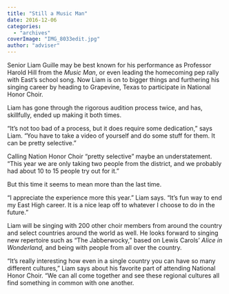 ```yaml
---
title: "Still a Music Man"
date: 2016-12-06
categories: 
  - "archives"
coverImage: "IMG_8033edit.jpg"
author: "adviser"
---
```


Senior Liam Guille may be best known for his performance as Professor Harold Hill from the _Music Man_, or even leading the homecoming pep rally with East’s school song. Now Liam is on to bigger things and furthering his singing career by heading to Grapevine, Texas to participate in National Honor Choir.

Liam has gone through the rigorous audition process twice, and has, skillfully, ended up making it both times.

“It’s not too bad of a process, but it does require some dedication,” says Liam. “You have to take a video of yourself and do some stuff for them. It can be pretty selective.”

Calling Nation Honor Choir “pretty selective” maybe an understatement. “This year we are only taking two people from the district, and we probably had about 10 to 15 people try out for it.”

But this time it seems to mean more than the last time.

“I appreciate the experience more this year.” Liam says. “It’s fun way to end my East High career. It is a nice leap off to whatever I choose to do in the future.”

Liam will be singing with 200 other choir members from around the country and select countries around the world as well. He looks forward to singing new repertoire such as “The Jabberwocky,” based on Lewis Carols’ _Alice in Wonderland,_ and being with people from all over the country.

“It’s really interesting how even in a single country you can have so many different cultures,” Liam says about his favorite part of attending National Honor Choir. “We can all come together and see these regional cultures all find something in common with one another.
